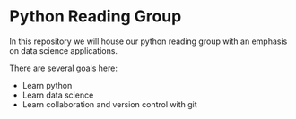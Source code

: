 # Python Reading Group

In this repository we will house our python reading group with an emphasis on data science applications.  

There are several goals here:  
* Learn python  
* Learn data science  
* Learn collaboration and version control with git
